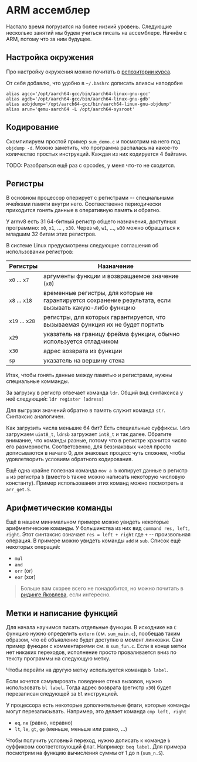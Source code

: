 # ARM ассемблер

Настало время погрузится на более низкий уровень. Следующие несколько занятий мы будем учиться писать на ассемблере. Начнём с ARM, потому что за ним будущее.

## Настройка окружения

Про настройку окружения можно почитать в [репозитории курса](https://github.com/victor-yacovlev/fpmi-caos/tree/master/practice/aarch64#%D0%BA%D1%80%D0%BE%D1%81%D1%81-%D0%BA%D0%BE%D0%BC%D0%BF%D0%B8%D0%BB%D1%8F%D1%86%D0%B8%D1%8F-%D0%B8-%D0%B7%D0%B0%D0%BF%D1%83%D1%81%D0%BA-%D0%BF%D1%80%D0%BE%D0%B3%D1%80%D0%B0%D0%BC%D0%BC-%D0%BD%D0%B0-x86).

От себя добавлю, что удобно в `~/.bashrc` дописать алиасы наподобие

```
alias agcc='/opt/aarch64-gcc/bin/aarch64-linux-gnu-gcc'
alias agdb='/opt/aarch64-gcc/bin/aarch64-linux-gnu-gdb'
alias aobjdump='/opt/aarch64-gcc/bin/aarch64-linux-gnu-objdump'
alias arun='qemu-aarch64 -L /opt/aarch64-sysroot'
```

## Кодирование

Скомпилируем простой пример `sum_demo.c` и посмотрим на него под `objdump -d`. Можно заметить, что программа распалась на какое-то количество простых инструкций. Каждая из них кодируется 4 байтами.

TODO: Разобраться ещё раз с opcodes, у меня что-то не сходится.

## Регистры

В основном процессор оперирует с регистрами -- специальными ячейками памяти внутри него. Соотвественно периодически приходится гонять данные в оперативную память и обратно.

У armv8 есть 31 64-битный регистр общего назначения, доступных программно: `x0`, `x1`,  ... , `x30`. Через `w0`, `w1`, ..., `w30` можно обращаться к младшим 32 битам этих регистров. 

В системе Linux предусмотрены следующие соглашения об использовании регистров:

| Регистры        | Назначение                                                   |
| --------------- | ------------------------------------------------------------ |
| `x0` ... `x7`   | аргументы функции и возвращаемое значение (`x0`)             |
| `x8` ... `x18`  | временные регистры, для которые не гарантируется сохранение результата, если вызывать какую-либо функцию |
| `x19` ... `x28` | регистры, для которых гарантируется, что вызываемая функция их не будет портить |
| `x29`           | указатель на границу фрейма функции, обычно используется отладчиком |
| `x30`      | адрес возврата из функции                                    |
| `sp`      | указатель на вершину стека                                   |

Итак, чтобы гонять данные между памятью и регистрами, нужны специальные комманды.

За загрузку в регистр отвечает команда ``ldr``.
Общий вид синтаксиса у неё следующий: ``ldr register [adress]``

Для выгрузки значений обратно в память служит команда ``str``.
Синтаксис аналогичен.

Как загрузить числа меньшие 64 бит? Есть специальные суффиксы. 
`ldrb` загружаем `uint8_t`, `ldrsb` загружает `int8_t` и так далее. Обратите внимание, что команды разные, потому что в регистре хранится число его размерности. Соответсвенно, для беззнаковых чисел просто дописываются в начало 0, для знаковых процесс чуть сложнее, чтобы удовлетворить условиям обратного кодирования.

Ещё одна крайне полезная команда `mov a b` копирует данные в регистр `a` из регистра `b` (вместо `b` также можно написать некоторую числовую константу). Пример использования этих команд можно посмотреть в `arr_get.S`.


## Арифметические команды

Ещё в нашем минимальном примере можно увидеть некоторые арифметические команды. У большинства из них вид `command res, left, right`. Этот синтаксис означает `res = left + right` где `+` -- произвольная операция. В примере можно увидеть команды `add` и `sub`. Список ещё некоторых операций:

* `mul`
* `and`
* `orr` (or)
* `eor` (xor)

> Больше вам скорее всего не понадобится, но можно почитать в [ридинге Яковлева](https://github.com/victor-yacovlev/fpmi-caos/blob/master/practice/aarch64/README.md#%D0%B0%D1%80%D0%B8%D1%84%D0%BC%D0%B5%D1%82%D0%B8%D1%87%D0%B5%D1%81%D0%BA%D0%B8%D0%B5-%D0%B8-%D0%BF%D0%BE%D1%80%D0%B0%D0%B7%D1%80%D1%8F%D0%B4%D0%BD%D1%8B%D0%B5-%D0%BE%D0%BF%D0%B5%D1%80%D0%B0%D1%86%D0%B8%D0%B8), если интересно.

## Метки и написание функций

Для начала научимся писать отдельные функции. В исходнике на `C` функцию нужно определить `extern` (см. `sum_main.c`), пообещав таким образом, что её объявление будет доступно в момент линковки. Сам пример функции с комментариями см. в `sum_fun.c`. Если в конце метки нет никаких переходов, исполнение просто проваливается вниз по тексту программы на следующую метку.

Чтобы перейти на другую метку используется команда `b label`.

Если хочется сэмулировать поведение стека вызовов, нужно использовать `bl label`. Тогда адрес возврата (регистр `x30`) будет перезаписан следующей за `bl` инструкцией.

У процессора есть некоторые дополнительные флаги, которые команды могут перезаписывать. Например, это делает команда `cmp left, right`

* `eq`, `ne` (равно, неравно)
* `lt`, `le`, `gt`, `ge` (меньше, меньше или равно, ...)

Чтобы получить условный переход, нужно дописать к команде `b` суффиксом соответствующий флаг. Например: `beq label`. Для примера посмотрим на функцию вычисления суммы от 1 до n (`sum_n.S`).
